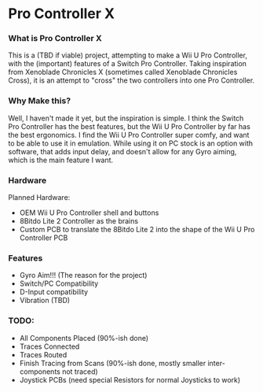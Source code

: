 # Pro Controller X

### What is Pro Controller X

This is a (TBD if viable) project, attempting to make a Wii U Pro Controller, with the (important) features of a Switch Pro Controller. Taking inspiration from Xenoblade Chronicles X (sometimes called Xenoblade Chronicles Cross), it is an attempt to "cross" the two controllers into one Pro Controller.

### Why Make this?

Well, I haven't made it yet, but the inspiration is simple. I think the Switch Pro Controller has the best features, but the Wii U Pro Controller by far has the best ergonomics. I find the Wii U Pro Controller super comfy, and want to be able to use it in emulation. While using it on PC stock is an option with software, that adds input delay, and doesn't allow for any Gyro aiming, which is the main feature I want.

### Hardware

Planned Hardware:
- OEM Wii U Pro Controller shell and buttons
- 8Bitdo Lite 2 Controller as the brains
- Custom PCB to translate the 8Bitdo Lite 2 into the shape of the Wii U Pro Controller PCB

### Features
- Gyro Aim!!! (The reason for the project)
- Switch/PC Compatibility
- D-Input compatibility
- Vibration (TBD)

### TODO:
- All Components Placed (90%-ish done)
- Traces Connected
- Traces Routed
- Finish Tracing from Scans (90%-ish done, mostly smaller inter-components not traced)
- Joystick PCBs (need special Resistors for normal Joysticks to work)
